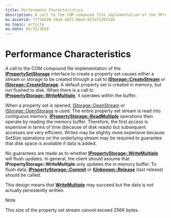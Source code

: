 ```yaml
---
title: Performance Characteristics
description: A call to the COM compound file implementation of the IPropertySetStorage interface to create a property set causes either a stream or storage to be created through a call to IStorage CreateStream or IStorage CreateStorage.
ms.assetid: 7773e649-19a4-4df2-84ed-027d73283140
ms.topic: article
ms.date: 05/31/2018
---
```


# Performance Characteristics

A call to the COM compound file implementation of the [**IPropertySetStorage**](/windows/desktop/api/Propidl/nn-propidl-ipropertysetstorage) interface to create a property set causes either a stream or storage to be created through a call to [**IStorage::CreateStream**](/windows/desktop/api/Objidl/nf-objidl-istorage-createstream) or [**IStorage::CreateStorage**](/windows/desktop/api/Objidl/nf-objidl-istorage-createstorage). A default property set is created in memory, but not flushed to disk. When there is a call to [**IPropertyStorage::WriteMultiple**](/windows/desktop/api/Propidl/nf-propidl-ipropertystorage-writemultiple), it operates within the buffer.

When a property set is opened, [IStorage::OpenStream](/windows/desktop/api/Objidl/nf-objidl-istorage-openstream) or [IStorage::OpenStorage](/windows/desktop/api/Objidl/nf-objidl-istorage-openstorage) is used. The entire property set stream is read into contiguous memory. [**IPropertyStorage::ReadMultiple**](/windows/desktop/api/Propidl/nf-propidl-ipropertystorage-readmultiple) operations then operate by reading the memory buffer. Therefore, the first access is expensive in terms of time (because of disk reads) but subsequent accesses are very efficient. Writes may be slightly more expensive because SetSize operations on the underlying stream may be required to guarantee that disk space is available if data is added.

No guarantees are made as to whether [**IPropertyStorage::WriteMultiple**](/windows/desktop/api/Propidl/nf-propidl-ipropertystorage-writemultiple) will flush updates. In general, the client should assume that **IPropertyStorage::WriteMultiple** only updates the in memory buffer. To flush data, [**IPropertyStorage::Commit**](/windows/desktop/api/Propidl/nf-propidl-ipropertystorage-commit) or [**IUnknown::Release**](https://msdn.microsoft.com/library/ms682317(v=VS.85).aspx) (last release) should be called.

This design means that [**WriteMultiple**](/windows/desktop/api/Propidl/nf-propidl-ipropertystorage-writemultiple) may succeed but the data is not actually persistently written.

> [!Note]  
> This size of the property set stream cannot exceed 256K bytes.

 

 

 




